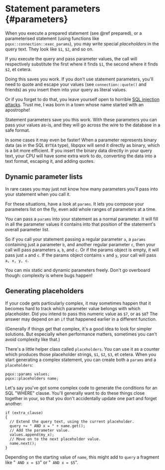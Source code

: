 Statement parameters {#parameters}
====================

When you execute a prepared statement (see @ref prepared), or a parameterised
statement (using functions like `pqxx::connection::exec_params`), you may write
special _placeholders_ in the query text. They look like `$1`, `$2`, and so
on.

If you execute the query and pass parameter values, the call will respectively
substitute the first where it finds `$1`, the second where it finds `$2`, et
cetera.

Doing this saves you work. If you don't use statement parameters, you'll need
to quote and escape your values (see `connection::quote()` and friends) as you
insert them into your query as literal values.

Or if you forget to do that, you leave yourself open to horrible
[SQL injection attacks](https://xkcd.com/327/). Trust me, I was born in a town
whose name started with an apostrophe!

Statement parameters save you this work. With these parameters you can pass
your values as-is, and they will go across the wire to the database in a safe
format.

In some cases it may even be faster!  When a parameter represents binary data
(as in the SQL `BYTEA` type), libpqxx will send it directly as binary, which is
a bit more efficient. If you insert the binary data directly in your query
text, your CPU will have some extra work to do, converting the data into a text
format, escaping it, and adding quotes.


Dynamic parameter lists
-----------------------

In rare cases you may just not know how many parameters you'll pass into your
statement when you call it.

For these situations, have a look at `params`. It lets you compose your
parameters list on the fly, even add whole ranges of parameters at a time.

You can pass a `params` into your statement as a normal parameter. It will
fill in all the parameter values it contains into that position of the
statement's overall parameter list.

So if you call your statement passing a regular parameter `a`, a
`params` containing just a parameter `b`, and another regular parameter `c`,
then your call will pass parameters `a`, `b`, and `c`. Or if the params object
is empty, it will pass just `a` and `c`. If the params object contains `x` and
`y`, your call will pass `a, x, y, c`.

You can mix static and dynamic parameters freely. Don't go overboard though:
complexity is where bugs happen!


Generating placeholders
-----------------------

If your code gets particularly complex, it may sometimes happen that it becomes
hard to track which parameter value belongs with which placeholder. Did you
intend to pass this numeric value as `$7`, or as `$8`? The answer may depend
on an `if` that happened earlier in a different function.

(Generally if things get that complex, it's a good idea to look for simpler
solutions. But especially when performance matters, sometimes you can't avoid
complexity like that.)

There's a little helper class called `placeholders`. You can use it as a
counter which produces those placeholder strings, `$1`, `$2`, `$3`, et cetera.
When you start generating a complex statement, you can create both a `params`
and a `placeholders`:

    pqxx::params values;
    pqxx::placeholders name;

Let's say you've got some complex code to generate the conditions for an SQL
"WHERE" clause. You'll generally want to do these things close together in
your, so that you don't accidentally update one part and forget another:

    if (extra_clause)
    {
      // Extend the query text, using the current placeholder.
      query += " AND x = " + name.get();
      // Add the parameter value.
      values.append(my_x);
      // Move on to the next placeholder value.
      name.next();
    }

Depending on the starting value of `name`, this might add to `query` a fragment
like "` AND x = $3`" or "` AND x = $5`".
